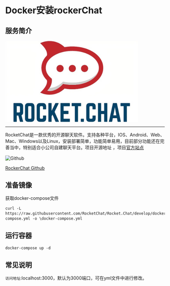 # Docker安装rockerChat #
## 服务简介 ##


<img src="./../images/rocketchat.jpg" width = "420" alt="Github" align=center />

* * *


RocketChat是一款优秀的开源聊天软件。支持各种平台，IOS、Android、Web、Mac、Windows以及Linux，安装部署简单，功能简单易用，目前部分功能还在完善当中，特别适合小公司自建聊天平台。项目开源地址 ，项目[官方站点](https://rocket.ch)

 <img src="https://github.com/favicon.ico" width = "20" alt="Github" align=center />


[ RockerChat Github](https://github.com/RocketChat)
## 准备镜像 ##
获取docker-compose文件

    curl -L https://raw.githubusercontent.com/RocketChat/Rocket.Chat/develop/docker-compose.yml -o \docker-compose.yml

## 运行容器 ##
    docker-compose up -d
## 常见说明 ##
`访问地址`:localhost:3000，默认为3000端口，可在yml文件中进行修改。